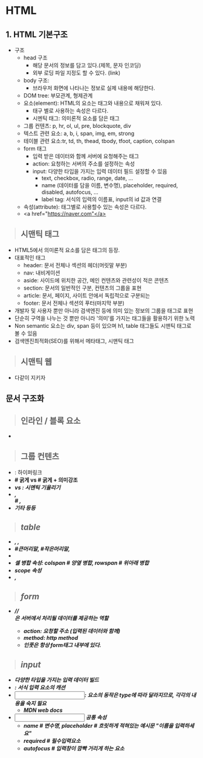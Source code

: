 # HTML 



## 1. HTML 기본구조

* 구조
  * head 구조
    * 해당 문서의 정보를 담고 있다.(제목, 문자 인코딩)
    * 외부 로딩 파일 지정도 할 수 있다. (link)
  * body 구조:
    *  브라우저 화면에 나타나는 정보로 실제 내용에 해당한다.
  * DOM tree: 부모관계, 형제관계
  * 요소(element): HTML의 요소는 태그와 내용으로 채워져 있다.
    * 태구 별로 사용하는 속성은 다르다.
    * 시멘틱 태그: 의미론적 요소를 담은 태그
  * 그룹 컨텐츠: p, hr, ol, ul, pre, blockquote, div
  * 텍스트 관련 요소: a, b, i, span, img, em, strong
  * 테이블 관련 요소:tr, td, th, thead, tbody, tfoot, caption, colspan
  * form 태그
    * 입력 받은 데이터와 함께 서버에 요청해주는 태그
    * action: 요청하는 서버의 주소를 설정하는 속성
    * input: 다양한 타입을 가지는 입력 데이터 필드 설정할 수 있음
      * text, checkbox, radio, range, date, ...
      * name (데이터를 담을 이름, 변수명), placeholder, required, disabled, autofocus, ...
      * label tag: 서식의 입력의 이름표, input의 id 값과 연결
  * 속성(attribute): 태그별로 사용할수 있는 속성은 다르다.
  * <a href="https://naver.com"</a>



> ## 시맨틱 태그

* HTML5에서 의미론적 요소를 담은 태그의 등장.
* 대표적인 태그
  * header: 문서 전체나 섹션의 헤더(머릿말 부분)
  * nav: 내비게이션
  * aside: 사이드에 위치한 공간, 메인 컨텐츠와 관련성이 적은 콘텐츠
  * section: 문서의 일반적인 구분, 컨텐츠의 그룹을 표현
  * article: 문서, 페이지, 사이트 안에서 독립적으로 구분되는
  * footer: 문서 전체나 섹션의 푸터(마지막 부분)
* 개발자 및 사용자 뿐만 아니라 검색엔진 등에 의미 있는 정보의 그룹을 태그로 표현
* 단순히 구역을 나누는 것 뿐만 아니라 '의미'를 가지는 태그들을 활용하기 위한 노력
* Non semantic 요소는 div, span 등이 있으며 h1, table 태그들도 시맨틱 태그로 볼 수 있음
* 검색엔진최적화(SEO)를 위해서 메타태그, 시맨틱 태그



> ## 시맨틱 웹

* 다같이 지키자



## 문서 구조화

>## 인라인 / 블록 요소

* 





>## 그룹 컨텐츠

* <a>: 하이퍼링크
* <b>  # 굵게 vs <strong> # 굵게 + 의미강조
* <i> vs <em>: 시멘틱 기울리기
* <span>,  <br> # , <img>
* 기타 등등



> ## table

* <tr>, <td>, <th>
* <thead> #큰머리말, <tbody>#작은머리말, <tfoot> 
* <caption>
* 셀 병합 속성: colspan # 양옆 병합, rowspan # 위아래 병합
* scope 속성
* <col>, <colgroup>



>##  form

* //<form>은 서버에서 처리될 데이터를 제공하는 역할
  * action: 요청할 주소 (입력된 데이터와 함께) 
  * method: http method
  * 인풋은 항상 form태그 내부에 있다.

> ## input

* 다양한 타입을 가지는 입력 데이터 빌드
* <label>: 서식 입력 요소의 캐션
* <input>: 요소의 동작은 type에 따라 달라지므로, 각각의 내용을 숙지 필요
  * MDN web docs
* <input> 공통 속성
  * name # 변수명, placeholder # 흐릿하게 적혀있는 예시문 "이름을 입력하세요"
  * required # 필수입력요소
  * autofocus # 입력창이 깜빡 거리게 하는 요소



> ## 